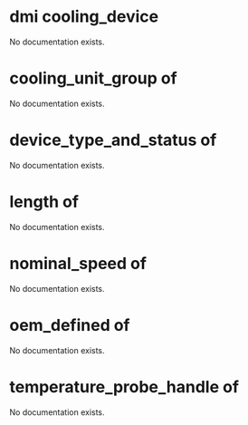 # dmi cooling_device

No documentation exists.

# cooling_unit_group of <dmi cooling_device>

No documentation exists.

# device_type_and_status of <dmi cooling_device>

No documentation exists.

# length of <dmi cooling_device>

No documentation exists.

# nominal_speed of <dmi cooling_device>

No documentation exists.

# oem_defined of <dmi cooling_device>

No documentation exists.

# temperature_probe_handle of <dmi cooling_device>

No documentation exists.
